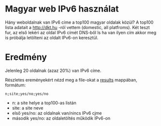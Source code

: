 # Magyar web IPv6 használat

Hány weboldalnak van IPv6 címe a top100 magyar oldalak közül?
A top100 lista adatait a http://dkt.hu -ról vettem (domestic, all platfroms). Két teszt fur, az első lekéri az oldal IPv6 címét DNS-ből ls ha van ilyen cím akkor meg is próbálja letölteni az oldalt IPv6-on keresztül.

# Eredmény

Jelenleg 20 oldalnak (azaz 20%) van IPv6 címe.

Részletes ereményekért nézd meg a file-okat a [results](https://github.com/atommaki/hungarian-web-ipv6/tree/master/results) mappában, formátum:
```
n;site;yes/no;yes/no
```
 * n: a site helye a top100-as listán
 * site: a site neve
 * első yes/no: az oldalnak van/nincs IPv6 cjme
 * második yes/no: az oldaletöltés működik IPv6-on
